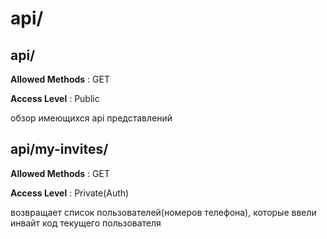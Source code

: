 # api/
## api/
**Allowed Methods** : GET  

**Access Level** : Public  

обзор имеющихся api представлений  

## api/my-invites/
**Allowed Methods** : GET  

**Access Level** : Private(Auth)  

возвращает список пользователей(номеров
телефона), которые ввели инвайт код текущего пользователя


